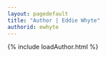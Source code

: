 ```yaml
---
layout: pagedefault
title: "Author | Eddie Whyte"
authorid: ewhyte
---
```

{% include loadAuthor.html %}